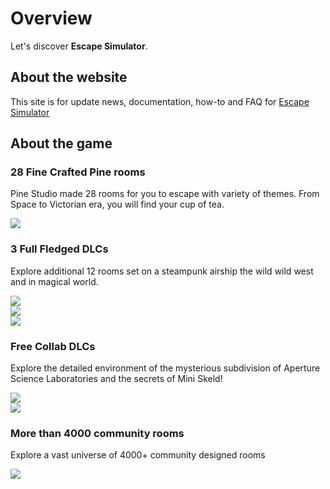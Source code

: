 # Overview

Let's discover **Escape Simulator**.

## About the website

This site is for update news, documentation, how-to and FAQ for [Escape Simulator](https://store.steampowered.com/app/1435790/Escape_Simulator/)

## About the game

### 28 Fine Crafted Pine rooms

Pine Studio made 28 rooms for you to escape with variety of themes.
From Space to Victorian era, you will find your cup of tea.
<div className="article-card article-card-big">
    <a href="https://store.steampowered.com/app/1435790/Escape_Simulator&utm_campaign=ESDocs">
        <img src={require('./img/ES_compilation_screen.png').default}/>
    </a>
</div>

### 3 Full Fledged DLCs

Explore additional 12 rooms set on a steampunk airship the wild wild west and in magical world.
<div className="article-card article-card-big" style={{float:'left'}}>
    <a href="https://store.steampowered.com/app/1942100/Escape_Simulator_Steampunk_DLC&utm_campaign=ESDocs">
        <img src={require('./img/SteampunkDLC.jpg').default}/>
    </a>
</div>

<div className="article-card article-card-big" style={{float:'left'}}>
    <a href="https://store.steampowered.com/app/2175260/Escape_Simulator_Wild_West_DLC&utm_campaign=ESDocs">
        <img src={require('./img/WildWestDLC.jpg').default}/>
    </a>
</div>

<div className="article-card article-card-big" style={{float:'left'}}>
    <a href="https://store.steampowered.com/app/2419810/Escape_Simulator_Magic_DLC/&utm_campaign=ESDocs">
        <img src={require('./img/magicDLC.jpg').default}/>
    </a>
</div>
<div style={{clear:'left'}}/>

### Free Collab DLCs
Explore the detailed environment of the mysterious subdivision of Aperture Science Laboratories and the secrets of Mini Skeld!
<div className="article-card article-card-big" style={{float:'left'}}>
    <a href="https://store.steampowered.com/app/2000170/Escape_Simulator_Portal_Escape_Chamber&utm_campaign=ESDocs">
        <img src={require('./img/PortalDLC.jpg').default}/>
    </a>
</div>
<div className="article-card article-card-big" style={{float:'left'}}>
    <a href="https://store.steampowered.com/app/2644870/Escape_Simulator_Among_Us_DLC/&utm_campaign=ESDocs">
        <img src={require('./img/AmongUsDLC.jpg').default}/>
    </a>
</div>
<div style={{clear:'left'}}/>

### More than 4000 community rooms

Explore a vast universe of 4000+ community designed rooms
<div className="article-card article-card-big">
    <a href="https://steamcommunity.com/app/1435790/workshop">
        <img src={require('./img/ES_Community-Made_rooms.png').default}/>
    </a>
</div>